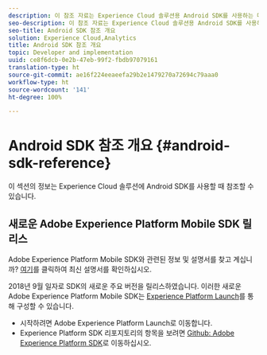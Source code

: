 ```yaml
---
description: 이 참조 자료는 Experience Cloud 솔루션용 Android SDK를 사용하는 데 도움이 됩니다.
seo-description: 이 참조 자료는 Experience Cloud 솔루션용 Android SDK를 사용하는 데 도움이 됩니다.
seo-title: Android SDK 참조 개요
solution: Experience Cloud,Analytics
title: Android SDK 참조 개요
topic: Developer and implementation
uuid: ce8f6dcb-0e2b-47eb-99f2-fbdb97079161
translation-type: ht
source-git-commit: ae16f224eeaeefa29b2e1479270a72694c79aaa0
workflow-type: ht
source-wordcount: '141'
ht-degree: 100%

---
```



# Android SDK 참조 개요 {#android-sdk-reference}

이 섹션의 정보는 Experience Cloud 솔루션에 Android SDK를 사용할 때 참조할 수 있습니다.

## 새로운 Adobe Experience Platform Mobile SDK 릴리스

Adobe Experience Platform Mobile SDK와 관련된 정보 및 설명서를 찾고 계십니까? [여기](https://aep-sdks.gitbook.io/docs/)를 클릭하여 최신 설명서를 확인하십시오.

2018년 9월 일자로 SDK의 새로운 주요 버전을 릴리스하였습니다. 이러한 새로운 Adobe Experience Platform Mobile SDK는 [Experience Platform Launch](https://www.adobe.com/kr/experience-platform/launch.html)를 통해 구성할 수 있습니다.

* 시작하려면 Adobe Experience Platform Launch로 이동합니다.
* Experience Platform SDK 리포지토리의 항목을 보려면 [Github: Adobe Experience Platform SDK](https://github.com/Adobe-Marketing-Cloud/acp-sdks)로 이동하십시오.
